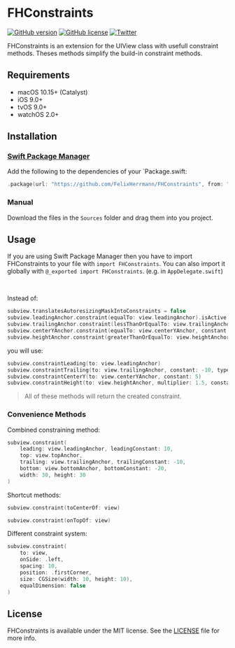 # FHConstraints

<p align="left">
<a href="https://github.com/FelixHerrmann/FHConstraints/releases"><img alt="GitHub version" src="https://img.shields.io/github/v/release/FelixHerrmann/FHConstraints"></a>
<a href="https://github.com/FelixHerrmann/FHConstraints/blob/master/LICENSE"><img alt="GitHub license" src="https://img.shields.io/github/license/FelixHerrmann/FHConstraints"></a>
<a href="https://twitter.com/intent/tweet?text=Wow:&url=https%3A%2F%2Fgithub.com%2FFelixHerrmann%2FFHConstraints"><img alt="Twitter" src="https://img.shields.io/twitter/url?style=social&url=https%3A%2F%2Fgithub.com%2FFelixHerrmann%2FFHConstraints"></a>
</p>

FHConstraints is an extension for the UIView class with usefull constraint methods.
Theses methods simplify the build-in constraint methods.

## Requirements
- macOS 10.15+ (Catalyst)
- iOS 9.0+
- tvOS 9.0+
- watchOS 2.0+

## Installation

### [Swift Package Manager](https://swift.org/package-manager/)

Add the following to the dependencies of your `Package.swift:

```swift
.package(url: "https://github.com/FelixHerrmann/FHConstraints", from: "x.x.x")
```

### Manual

Download the files in the `Sources` folder and drag them into you project.

## Usage

If you are using Swift Package Manager then you have to import FHConstraints to your file with `import FHConstraints`.
You can also import it globally with `@_exported import FHConstraints`. (e.g. in `AppDelegate.swift`)

<br>

Instead of: 
```swift
subview.translatesAutoresizingMaskIntoConstraints = false
subview.leadingAnchor.constraint(equalTo: view.leadingAnchor).isActive = true
subview.trailingAnchor.constraint(lessThanOrEqualTo: view.trailingAnchor, constant: -10).isActive = true
subview.centerYAnchor.constraint(equalTo: view.centerYAnchor, constant: 5).isActive = true
subview.heightAnchor.constraint(greaterThanOrEqualTo: view.heightAnchor, multiplier: 1.5, constant: 20).isActive = true
```

you will use:
```swift
subview.constraintLeading(to: view.leadingAnchor)
subview.constraintTrailing(to: view.trailingAnchor, constant: -10, type: .lessThanOrEqualTo)
subview.constraintCenterY(to: view.centerYAnchor, constant: 5)
subview.constraintHeight(to: view.heightAnchor, multiplier: 1.5, constant: 20, type: .greaterThanOrEqualTo)
```
>All of these methods will return the created constraint.

### Convenience Methods

Combined constraining method:
```swift
subview.constraint(
    leading: view.leadingAnchor, leadingConstant: 10,
    top: view.topAnchor,
    trailing: view.trailingAnchor, trailingConstant: -10,
    bottom: view.bottomAnchor, bottomConstant: -20,
    width: 30, height: 30
)
```

Shortcut methods:
```swift
subview.constraint(toCenterOf: view)
```
```swift
subview.constraint(onTopOf: view)
```

Different constraint system:
```swift
subview.constraint(
    to: view,
    onSide: .left,
    spacing: 10,
    position: .firstCorner,
    size: CGSize(width: 10, height: 10),
    equalDimension: false
)
```

## License

FHConstraints is available under the MIT license. See the [LICENSE](https://github.com/FelixHerrmann/FHConstraints/blob/master/LICENSE) file for more info.
